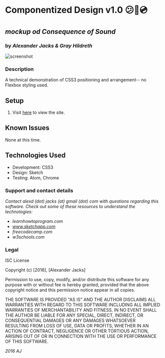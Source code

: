 # Componentized Design v1.0 :confused::punch::cd:
## _mockup od Consequence of Sound_
### by _Alexander Jacks & Gray Hildreth_


![screenshot](/resources/fbv10.png)
### Description
A technical demonstration of CSS3 positioning and arrangement-- no Flexbox styling used.

## Setup
1. Visit [here](https://adjectival.github.io/CoS-mockup-SASS/) to view the site.




## Known Issues
None at this time.


## Technologies Used
- Development: CSS3
- Design: Sketch
- Testing: Atom, Chrome

### Support and contact details
_Contact alexd (dot) jacks (at) gmail (dot) com with questions regarding this software.
Check out some of these resources to understand the technologies:_
- _learnhowtoprogram.com_
- _www.sketchapp.com_
- _freecodecamp.com_
- _w3schools.com_


### Legal
ISC License

Copyright (c) [2016], [Alexander Jacks]

Permission to use, copy, modify, and/or distribute this software for any purpose with or without fee is hereby granted, provided that the above copyright notice and this permission notice appear in all copies.

THE SOFTWARE IS PROVIDED "AS IS" AND THE AUTHOR DISCLAIMS ALL WARRANTIES WITH REGARD TO THIS SOFTWARE INCLUDING ALL IMPLIED WARRANTIES OF MERCHANTABILITY AND FITNESS. IN NO EVENT SHALL THE AUTHOR BE LIABLE FOR ANY SPECIAL, DIRECT, INDIRECT, OR CONSEQUENTIAL DAMAGES OR ANY DAMAGES WHATSOEVER RESULTING FROM LOSS OF USE, DATA OR PROFITS, WHETHER IN AN ACTION OF CONTRACT, NEGLIGENCE OR OTHER TORTIOUS ACTION, ARISING OUT OF OR IN CONNECTION WITH THE USE OR PERFORMANCE OF THIS SOFTWARE.

*2016 AJ*
